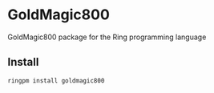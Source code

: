 # GoldMagic800

GoldMagic800 package for the Ring programming language

## Install

	ringpm install goldmagic800
